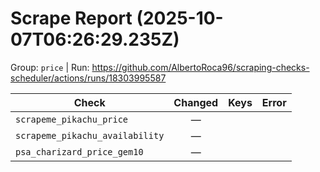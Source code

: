 # Scrape Report (2025-10-07T06:26:29.235Z)

Group: `price`  |  Run: https://github.com/AlbertoRoca96/scraping-checks-scheduler/actions/runs/18303995587

| Check | Changed | Keys | Error |
|---|:---:|:--|:--|
| `scrapeme_pikachu_price` | — |  |  |
| `scrapeme_pikachu_availability` | — |  |  |
| `psa_charizard_price_gem10` | — |  |  |
